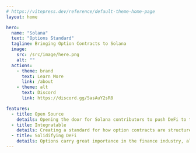 ```yaml
---
# https://vitepress.dev/reference/default-theme-home-page
layout: home

hero:
  name: "Solana"
  text: "Options Standard"
  tagline: Bringing Option Contracts to Solana
  image:
    src: /src/image/here.png
    alt: ""
  actions:
    - theme: brand
      text: Learn More
      link: /about
    - theme: alt
      text: Discord
      link: https://discord.gg/5asAuY2sR8

features:
  - title: Open Source
    details: Opening the door for Solana contributors to push DeFi to the next level.
  - title: Integratable
    details: Creating a standard for how option contracts are structured, allows users to implement financial derivatives into their projects.
  - title: Solidifying DeFi
    details: Options carry great importance in the finance industry, allowing traders to hedge against positions, and employers to incentivize employees.
---
```

